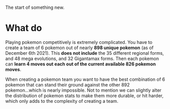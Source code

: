 The start of something new.

# What do

Playing pokemon competitively is extremely complicated. You have to create a team of 6 pokemon out of nearly **898 unique pokemon** (as of December 6th 2021). This **does not include** the 35 different regional forms, and 48 mega evolutions, and 32 Gigantamax forms. Then each pokemon can **learn 4 moves out each out of the current available 826 pokemon moves**. 

When creating a pokemon team you want to have the best combination of 6 pokemon that can stand their ground against the other 892 pokemon...which is nearly impossible. Not to mention we can slightly alter the distribution of pokemon stats to make them more durable, or hit harder, which only adds to the complexity of creating a team.

